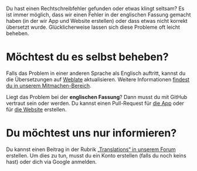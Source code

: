 Du hast einen Rechtschreibfehler gefunden oder etwas klingt seltsam? Es ist immer möglich, dass wir einen Fehler in der englischen Fassung gemacht haben (in der wir App und Website erstellen) oder dass etwas nicht korrekt übersetzt wurde. Glücklicherweise lassen sich diese Probleme oft leicht beheben.

# Möchtest du es selbst beheben?

Falls das Problem in einer anderen Sprache als Englisch auftritt, kannst du die Übersetzungen auf [Weblate](https://hosted.weblate.org/projects/antennapod/) aktualisieren. Weitere Informationen [findest du in unserem Mitmachen-Bereich](/contribute/translate).

Liegt das Problem bei der **englischen Fassung**? Dann musst du mit GitHub vertraut sein oder werden. Du kannst einen Pull-Request für [die App](https://github.com/AntennaPod/AntennaPod/) oder für [die Website](https://github.com/AntennaPod/antennapod.github.io) erstellen.

# Du möchtest uns nur informieren?

Du kannst einen Beitrag in der Rubrik [„Translations“ in unserem Forum](https://forum.antennapod.org/c/translations/11) erstellen. Um dies zu tun, musst du ein Konto erstellen (falls du noch keins hast) oder dich via Google anmelden.
